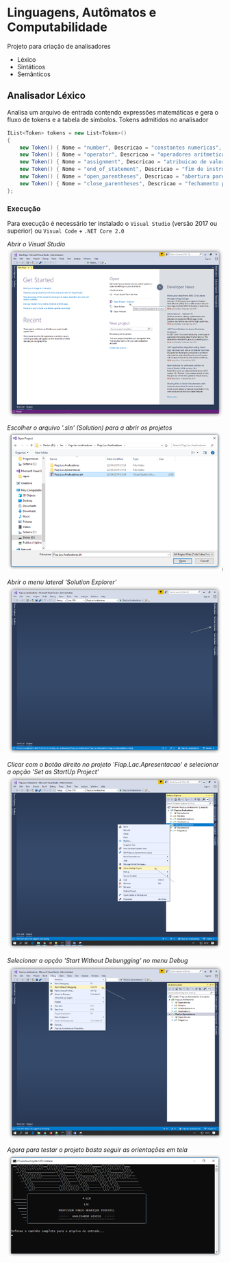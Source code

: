 # Linguagens, Autômatos e Computabilidade
Projeto para criação de analisadores
 - Léxico
 - Sintáticos
 - Semânticos

## Analisador Léxico
Analisa um arquivo de entrada contendo expressões matemáticas e gera o fluxo de tokens e a tabela de símbolos. Tokens admitidos no analisador 
```c#
IList<Token> tokens = new List<Token>()
{
	new Token() { Nome = "number", Descricao = "constantes numericas", Padrao = new Regex("[0-9]"), DeveEstarTabelaSimbolos = true },
	new Token() { Nome = "operator", Descricao = "operadores aritmeticos", Padrao = new Regex("[+|\\-|*|/]"), DeveEstarTabelaSimbolos = true },
	new Token() { Nome = "assignment", Descricao = "atribuicao de valores", Padrao = new Regex("[=]"), DeveEstarTabelaSimbolos = false },
	new Token() { Nome = "end_of_statement", Descricao = "fim de instrucao", Padrao = new Regex("[;]"), DeveEstarTabelaSimbolos = false },
	new Token() { Nome = "open_parentheses", Descricao = "abertura parenteses", Padrao = new Regex("[(]"), DeveEstarTabelaSimbolos = false },
	new Token() { Nome = "close_parentheses", Descricao = "fechamento parenteses", Padrao = new Regex("[)]"), DeveEstarTabelaSimbolos = false }
};
```

### Execução
Para execução é necessário ter instalado o ``Visual Studio`` (versão 2017 ou superior) ou ``Visual Code`` + ``.NET Core 2.0``  

*Abrir o Visual Studio*
![Primeiro Passo](/imagens/passo-01.png)

*Escolher o arquivo '.sln' (Solution) para a abrir os projetos*
![Segundo Passo](/imagens/passo-02.png)

*Abrir o menu lateral 'Solution Explorer'*
![Terceiro Passo](/imagens/passo-03.png)

*Clicar com o botão direito no projeto 'Fiap.Lac.Apresentacao' e selecionar a opção 'Set as StartUp Project'*
![Quarto Passo](/imagens/passo-04.png)

*Selecionar a opção 'Start Without Debungging' no menu Debug*
![Quinto Passo](/imagens/passo-05.png)

*Agora para testar o projeto basta seguir as orientações em tela*
![Último Passo](/imagens/passo-06.png)
